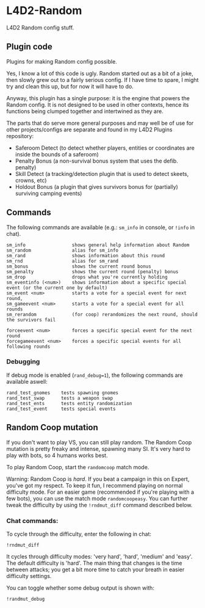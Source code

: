 # L4D2-Random

L4D2 Random config stuff.


## Plugin code

Plugins for making Random config possible.

Yes, I know a lot of this code is ugly. Random started out as a bit of a joke, then slowly grew out to a fairly serious config.  If I have time to spare, I might try and clean this up, but for now it will have to do.

Anyway, this plugin has a single purpose: it is the engine that powers the Random config. It is not designed to be used in other contexts, hence its functions being clumped together and intertwined as they are.

The parts that do serve more general purposes and may well be of use for other projects/configs are separate and found in my L4D2 Plugins repository:
- Saferoom Detect (to detect whether players, entities or coordinates are inside the bounds of a saferoom)
- Penalty Bonus (a non-survival bonus system that uses the defib. penalty)
- Skill Detect (a tracking/detection plugin that is used to detect skeets, crowns, etc)
- Holdout Bonus (a plugin that gives survivors bonus for (partially) surviving camping events)

## Commands

The following commands are available (e.g.: `sm_info` in console, or `!info` in chat).

```
sm_info                 shows general help information about Random
sm_random               alias for sm_info
sm_rand                 shows information about this round
sm_rnd                  alias for sm_rand
sm_bonus                shows the current round bonus
sm_penalty              shows the current round (penalty) bonus
sm_drop                 drops what you're currently holding
sm_eventinfo (<num>)    shows information about a specific special event (or the current one by default)
sm_event <num>          starts a vote for a special event for next round,
sm_gameevent <num>      starts a vote for a special event for all rounds
sm_rerandom             (for coop) rerandomizes the next round, should the survivors fail

forceevent <num>        forces a specific special event for the next round
forcegameevent <num>    forces a specific special events for all following rounds
```

### Debugging

If debug mode is enabled (`rand_debug=1`), the following commands are available aswell:

```
rand_test_gnomes    tests spawning gnomes
rand_test_swap      tests a weapon swap
rand_test_ents      tests entity randomization
rand_test_event     tests special events
```


## Random Coop mutation

If you don't want to play VS, you can still play random. The Random Coop mutation is pretty freaky and intense, spawning many SI. It's very hard to play with bots, so 4 humans works best.

To play Random Coop, start the `randomcoop` match mode.

Warning: Random Coop is *hard*. If you beat a campaign in this on Expert, you've got my respect. To keep it fun, I recommend playing on normal difficulty mode.
For an easier game (recommended if you're playing with a few bots), you can use the match mode `randomcoopeasy`.
You can further tweak the difficulty by using the `!rndmut_diff` command described below.

### Chat commands:

To cycle through the difficulty, enter the following in chat:

```
!rndmut_diff
```

It cycles through difficulty modes: 'very hard', 'hard', 'medium' and 'easy'.
The default difficulty is 'hard'.
The main thing that changes is the time between attacks; you get a bit more time to catch your breath in easier difficulty settings.


You can toggle whether some debug output is shown with:

```
!randmut_debug
```
